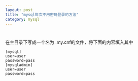 ```yaml
---
layout: post
title: "mysql每次不用密码登录的方法"
category: mysql
---
```


#
在主目录下写成一个名为
.my.cnf的文件，将下面的内容填入其中

```mysql
[mysql]
user=user
password=pass
[mysqladmin]
user=user
password=pass
```
